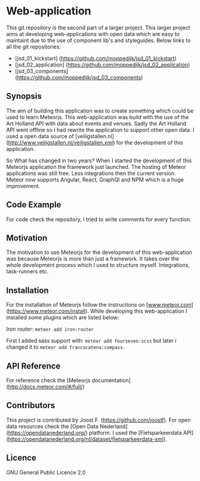 # Web-application

This git repository is the second part of a larger project. 
This larger project aims at developing web-applications with open data which are easy to maintaint due to the use of component lib's and styleguides. Below links to all the git repositories:
- [jsd_01_kickstart] (https://github.com/moppedijk/jsd_01_kickstart)
- [jsd_02_application] (https://github.com/moppedijk/jsd_02_application)
- [jsd_03_components] (https://github.com/moppedijk/jsd_03_components)

## Synopsis

The aim of building this application was to create something which could be used to learn Meteorjs. This web-application was build with the use of the Art Holland API with data about events and venues. Sadly the Art Holland API went offline so I had rewrite the application to support other open data. I used a open data source of [veiligstallen.nl] (http://www.veiligstallen.nl/veiligstallen.xml) for the development of this application. 

So What has changed in two years? When I started the development of this Meteorjs application the framework just launched. The hosting of Meteor applications was still free. Less integrations then the current version. Meteor now supports Angular, React, GraphQl and NPM which is a huge improvement.

## Code Example

For code check the repository, I tried to write comments for every function.

## Motivation

The motivation to use Meteorjs for the development of this web-application was because Meteorjs is more than just a framework. It takes over the whole development process which I used to structure myself. Integrations, task-runners etc.

## Installation

For the installation of Meteorjs follow the instructions on [www.meteor.com] (https://www.meteor.com/install). While developing this web-application I installed some plugins which are listed below:

Iron router: `meteor add iron:router`

First I added sass support with: `meteor add fourseven:scss` but later i changed it to `meteor add francocatena:compass`.

## API Reference

For reference check the [Meteorjs documentation] (http://docs.meteor.com/#/full/)

## Contributors

This project is contributed by Joost F. (https://github.com/joostf). For open data resources check the [Open Data Nederland] (https://opendatanederland.org/) platform. I used the [Fietsparkeerdata API] (https://opendatanederland.org/nl/dataset/fietsparkeerdata-xml).

## Licence
GNU General Public Licence 2.0

